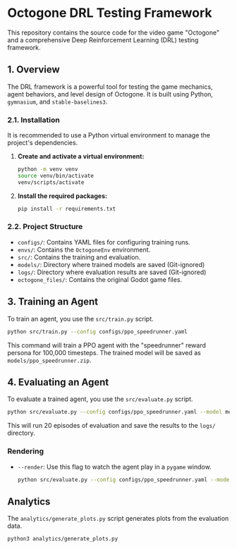 # Octogone DRL Testing Framework

This repository contains the source code for the video game "Octogone" and a comprehensive Deep Reinforcement Learning (DRL) testing framework. 

## 1. Overview

The DRL framework is a powerful tool for testing the game mechanics, agent behaviors, and level design of Octogone. It is built using Python, `gymnasium`, and `stable-baselines3`. 


### 2.1. Installation

It is recommended to use a Python virtual environment to manage the project's dependencies.

1.  **Create and activate a virtual environment:**
    ```bash
    python -m venv venv
    source venv/bin/activate
    venv/scripts/activate
    ```

2.  **Install the required packages:**
    ```bash
    pip install -r requirements.txt
    ```

### 2.2. Project Structure

*   `configs/`: Contains YAML files for configuring training runs.
*   `envs/`: Contains the `OctogoneEnv` environment.
*   `src/`: Contains the training and evaluation.
*   `models/`: Directory where trained models are saved (Git-ignored)
*   `logs/`: Directory where evaluation results are saved (Git-ignored)
*   `octogone_files/`: Contains the original Godot game files.

## 3. Training an Agent

To train an agent, you use the `src/train.py` script. 

```bash
python src/train.py --config configs/ppo_speedrunner.yaml
```

This command will train a PPO agent with the "speedrunner" reward persona for 100,000 timesteps. The trained model will be saved as `models/ppo_speedrunner.zip`.

## 4. Evaluating an Agent

To evaluate a trained agent, you use the `src/evaluate.py` script.

```bash
python src/evaluate.py --config configs/ppo_speedrunner.yaml --model models/ppo_speedrunner.zip --episodes 20
```

This will run 20 episodes of evaluation and save the results to the `logs/` directory.

### Rendering

*   `--render`: Use this flag to watch the agent play in a `pygame` window.
    ```bash
    python src/evaluate.py --config configs/ppo_speedrunner.yaml --model models/ppo_speedrunner.zip --episodes 5 --render
    ```

## Analytics

The `analytics/generate_plots.py` script generates plots from the evaluation data.

```bash
python3 analytics/generate_plots.py
```
